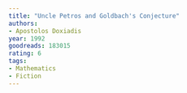```yaml
---
title: "Uncle Petros and Goldbach's Conjecture"
authors:
- Apostolos Doxiadis
year: 1992
goodreads: 183015
rating: 6
tags:
- Mathematics
- Fiction
---
```

